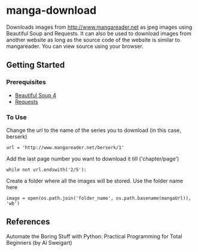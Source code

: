 # manga-download

Downloads images from http://www.mangareader.net as jpeg images using Beautiful Soup and Requests. It can also be used to download images from another website as long as the source code of the website is similar to mangareader. You can view source using your browser.

## Getting Started

### Prerequisites
* [Beautiful Soup 4](https://www.crummy.com/software/BeautifulSoup/bs4/doc/)
* [Requests](http://docs.python-requests.org/en/master/)

### To Use
Change the url to the name of the series you to download (in this case, berserk)
```
url = 'http://www.mangareader.net/berserk/1'
```
Add the last page number you want to download it till ('chapter/page')
```
while not url.endswith('2/5'):
```
Create a folder where all the images will be stored. Use the folder name here 
```
image = open(os.path.join('folder_name', os.path.basename(mangaUrl)), 'wb')
```

## References
Automate the Boring Stuff with Python: Practical Programming for Total Beginners (by Al Sweigart)
